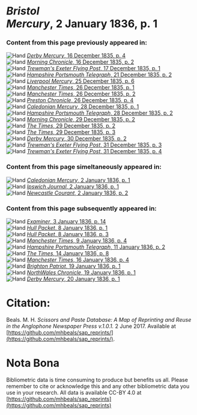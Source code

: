 # *Bristol Mercury*, 2 January 1836, p. 1  
  
### Content from this page previously appeared in:  
![Hand](http://scissorsandpaste.net/wp-content/uploads/2017/06/smallhandpointer.png) [*Derby Mercury*, 16 December 1835, p. 4](https://mhbeals.github.io/sap_html/Derby-Mercury/Derby-Mercury-16-December-1835-p-4)  
![Hand](http://scissorsandpaste.net/wp-content/uploads/2017/06/smallhandpointer.png) [*Morning Chronicle*, 16 December 1835, p. 2](https://mhbeals.github.io/sap_html/Morning-Chronicle/Morning-Chronicle-16-December-1835-p-2)  
![Hand](http://scissorsandpaste.net/wp-content/uploads/2017/06/smallhandpointer.png) [*Trewman's Exeter Flying Post*, 17 December 1835, p. 1](https://mhbeals.github.io/sap_html/Trewman's-Exeter-Flying-Post/Trewman's-Exeter-Flying-Post-17-December-1835-p-1)  
![Hand](http://scissorsandpaste.net/wp-content/uploads/2017/06/smallhandpointer.png) [*Hampshire Portsmouth Telegraph*, 21 December 1835, p. 2](https://mhbeals.github.io/sap_html/Hampshire-Portsmouth-Telegraph/Hampshire-Portsmouth-Telegraph-21-December-1835-p-2)  
![Hand](http://scissorsandpaste.net/wp-content/uploads/2017/06/smallhandpointer.png) [*Liverpool Mercury*, 25 December 1835, p. 6](https://mhbeals.github.io/sap_html/Liverpool-Mercury/Liverpool-Mercury-25-December-1835-p-6)  
![Hand](http://scissorsandpaste.net/wp-content/uploads/2017/06/smallhandpointer.png) [*Manchester Times*, 26 December 1835, p. 1](https://mhbeals.github.io/sap_html/Manchester-Times/Manchester-Times-26-December-1835-p-1)  
![Hand](http://scissorsandpaste.net/wp-content/uploads/2017/06/smallhandpointer.png) [*Manchester Times*, 26 December 1835, p. 2](https://mhbeals.github.io/sap_html/Manchester-Times/Manchester-Times-26-December-1835-p-2)  
![Hand](http://scissorsandpaste.net/wp-content/uploads/2017/06/smallhandpointer.png) [*Preston Chronicle*, 26 December 1835, p. 4](https://mhbeals.github.io/sap_html/Preston-Chronicle/Preston-Chronicle-26-December-1835-p-4)  
![Hand](http://scissorsandpaste.net/wp-content/uploads/2017/06/smallhandpointer.png) [*Caledonian Mercury*, 28 December 1835, p. 1](https://mhbeals.github.io/sap_html/Caledonian-Mercury/Caledonian-Mercury-28-December-1835-p-1)  
![Hand](http://scissorsandpaste.net/wp-content/uploads/2017/06/smallhandpointer.png) [*Hampshire Portsmouth Telegraph*, 28 December 1835, p. 2](https://mhbeals.github.io/sap_html/Hampshire-Portsmouth-Telegraph/Hampshire-Portsmouth-Telegraph-28-December-1835-p-2)  
![Hand](http://scissorsandpaste.net/wp-content/uploads/2017/06/smallhandpointer.png) [*Morning Chronicle*, 29 December 1835, p. 2](https://mhbeals.github.io/sap_html/Morning-Chronicle/Morning-Chronicle-29-December-1835-p-2)  
![Hand](http://scissorsandpaste.net/wp-content/uploads/2017/06/smallhandpointer.png) [*The Times*, 29 December 1835, p. 2](https://mhbeals.github.io/sap_html/The-Times/The-Times-29-December-1835-p-2)  
![Hand](http://scissorsandpaste.net/wp-content/uploads/2017/06/smallhandpointer.png) [*The Times*, 29 December 1835, p. 3](https://mhbeals.github.io/sap_html/The-Times/The-Times-29-December-1835-p-3)  
![Hand](http://scissorsandpaste.net/wp-content/uploads/2017/06/smallhandpointer.png) [*Derby Mercury*, 30 December 1835, p. 2](https://mhbeals.github.io/sap_html/Derby-Mercury/Derby-Mercury-30-December-1835-p-2)  
![Hand](http://scissorsandpaste.net/wp-content/uploads/2017/06/smallhandpointer.png) [*Trewman's Exeter Flying Post*, 31 December 1835, p. 3](https://mhbeals.github.io/sap_html/Trewman's-Exeter-Flying-Post/Trewman's-Exeter-Flying-Post-31-December-1835-p-3)  
![Hand](http://scissorsandpaste.net/wp-content/uploads/2017/06/smallhandpointer.png) [*Trewman's Exeter Flying Post*, 31 December 1835, p. 4](https://mhbeals.github.io/sap_html/Trewman's-Exeter-Flying-Post/Trewman's-Exeter-Flying-Post-31-December-1835-p-4)  
  
### Content from this page simeltaneously appeared in:  
![Hand](http://scissorsandpaste.net/wp-content/uploads/2017/06/smallhandpointer.png) [*Caledonian Mercury*, 2 January 1836, p. 1](https://mhbeals.github.io/sap_html/Caledonian-Mercury/Caledonian-Mercury-2-January-1836-p-1)  
![Hand](http://scissorsandpaste.net/wp-content/uploads/2017/06/smallhandpointer.png) [*Ipswich Journal*, 2 January 1836, p. 1](https://mhbeals.github.io/sap_html/Ipswich-Journal/Ipswich-Journal-2-January-1836-p-1)  
![Hand](http://scissorsandpaste.net/wp-content/uploads/2017/06/smallhandpointer.png) [*Newcastle Courant*, 2 January 1836, p. 2](https://mhbeals.github.io/sap_html/Newcastle-Courant/Newcastle-Courant-2-January-1836-p-2)  
  
### Content from this page subsequently appeared in:  
![Hand](http://scissorsandpaste.net/wp-content/uploads/2017/06/smallhandpointer.png) [*Examiner*, 3 January 1836, p. 14](https://mhbeals.github.io/sap_html/Examiner/Examiner-3-January-1836-p-14)  
![Hand](http://scissorsandpaste.net/wp-content/uploads/2017/06/smallhandpointer.png) [*Hull Packet*, 8 January 1836, p. 1](https://mhbeals.github.io/sap_html/Hull-Packet/Hull-Packet-8-January-1836-p-1)  
![Hand](http://scissorsandpaste.net/wp-content/uploads/2017/06/smallhandpointer.png) [*Hull Packet*, 8 January 1836, p. 3](https://mhbeals.github.io/sap_html/Hull-Packet/Hull-Packet-8-January-1836-p-3)  
![Hand](http://scissorsandpaste.net/wp-content/uploads/2017/06/smallhandpointer.png) [*Manchester Times*, 9 January 1836, p. 4](https://mhbeals.github.io/sap_html/Manchester-Times/Manchester-Times-9-January-1836-p-4)  
![Hand](http://scissorsandpaste.net/wp-content/uploads/2017/06/smallhandpointer.png) [*Hampshire Portsmouth Telegraph*, 11 January 1836, p. 2](https://mhbeals.github.io/sap_html/Hampshire-Portsmouth-Telegraph/Hampshire-Portsmouth-Telegraph-11-January-1836-p-2)  
![Hand](http://scissorsandpaste.net/wp-content/uploads/2017/06/smallhandpointer.png) [*The Times*, 14 January 1836, p. 8](https://mhbeals.github.io/sap_html/The-Times/The-Times-14-January-1836-p-8)  
![Hand](http://scissorsandpaste.net/wp-content/uploads/2017/06/smallhandpointer.png) [*Manchester Times*, 16 January 1836, p. 4](https://mhbeals.github.io/sap_html/Manchester-Times/Manchester-Times-16-January-1836-p-4)  
![Hand](http://scissorsandpaste.net/wp-content/uploads/2017/06/smallhandpointer.png) [*Brighton Patriot*, 19 January 1836, p. 1](https://mhbeals.github.io/sap_html/Brighton-Patriot/Brighton-Patriot-19-January-1836-p-1)  
![Hand](http://scissorsandpaste.net/wp-content/uploads/2017/06/smallhandpointer.png) [*NorthWales Chronicle*, 19 January 1836, p. 1](https://mhbeals.github.io/sap_html/NorthWales-Chronicle/NorthWales-Chronicle-19-January-1836-p-1)  
![Hand](http://scissorsandpaste.net/wp-content/uploads/2017/06/smallhandpointer.png) [*Derby Mercury*, 20 January 1836, p. 1](https://mhbeals.github.io/sap_html/Derby-Mercury/Derby-Mercury-20-January-1836-p-1)  


# Citation: 

Beals. M. H. *Scissors and Paste Database: A Map of Reprinting and Reuse in the Anglophone Newspaper Press v.1.0.1.* 2 June 2017. Available at [https://github.com/mhbeals/sap_reprints/](https://github.com/mhbeals/sap_reprints/). 

# Nota Bona

Bibliometric data is time consuming to produce but benefits us all. Please remember to cite or acknowledge this and any other bibliometric data you use in your research. All data is available CC-BY 4.0 at [https://github.com/mhbeals/sap_reprints](https://github.com/mhbeals/sap_reprints)